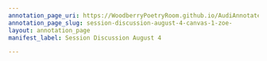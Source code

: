 ```yaml
---
annotation_page_uri: https://WoodberryPoetryRoom.github.io/AudiAnnotate-Workshop/annotations/session-discussion-august-4-canvas-1-zoe-.json
annotation_page_slug: session-discussion-august-4-canvas-1-zoe-
layout: annotation_page
manifest_label: Session Discussion August 4

---
```

